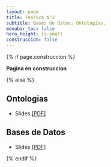 ```yaml
---
layout: page
title: Teórica N°2
subtitle: Bases de datos. Ontologías.
menubar_toc: false
hero_height: is-small
construccion: false
---
```


{% if page.construccion %}

**Pagina en construccion**

{% else %}

## Ontologias

- Slides [[PDF]](https://drive.google.com/file/d/1mGW2HGwDgggOXW5TOUW5_Vp7iBbNofKe/view?usp=sharing)

## Bases de Datos
- Slides [[PDF]](https://drive.google.com/file/d/1sFY3anTMQvqaHV2tpxhhp_ry3DA2cOtV/view?usp=sharing)

<!-- - Recording [[MP4]](https://drive.google.com/file/d/1aNTIjNegyQ6EHHV50AVoxe0Ea7Xz4ZZR/view?usp=sharing) -->
<!-- <iframe src="https://drive.google.com/file/d/1aNTIjNegyQ6EHHV50AVoxe0Ea7Xz4ZZR/preview" width="800" height="440"></iframe> -->

{% endif %}
